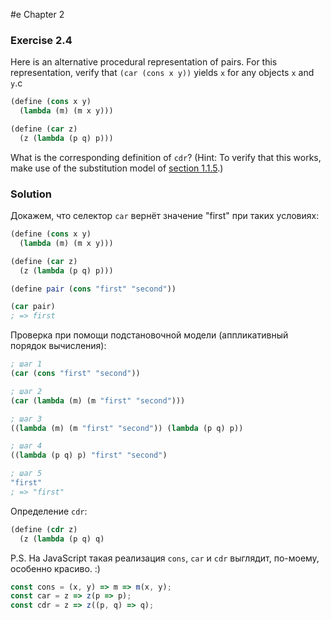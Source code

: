 #e Chapter 2

### Exercise 2.4

Here is an alternative procedural representation of pairs. For this representation, verify that `(car (cons x y))` yields `x` for any objects `x` and `y`.c

```scheme
(define (cons x y)
  (lambda (m) (m x y)))

(define (car z)
  (z (lambda (p q) p)))
```

What is the corresponding definition of `cdr`? (Hint: To verify that this works, make use of the substitution model of [section 1.1.5](https://mitpress.mit.edu/sites/default/files/sicp/full-text/book/book-Z-H-10.html#%_sec_1.1.5).)

### Solution

Докажем, что селектор `car` вернёт значение "first" при таких условиях:

```scheme
(define (cons x y)
  (lambda (m) (m x y)))

(define (car z)
  (z (lambda (p q) p)))

(define pair (cons "first" "second"))

(car pair)
; => first
```

Проверка при помощи подстановочной модели (аппликативный порядок вычисления):

```scheme
; шаг 1
(car (cons "first" "second"))

; шаг 2
(car (lambda (m) (m "first" "second")))

; шаг 3
((lambda (m) (m "first" "second")) (lambda (p q) p))

; шаг 4
((lambda (p q) p) "first" "second")

; шаг 5
"first"
; => "first"
```

Определение `cdr`:

```scheme
(define (cdr z)
  (z (lambda (p q) q)
```

P.S. На JavaScript такая реализация `cons`, `car` и `cdr` выглядит, по-моему, особенно красиво. :)

```javascript
const cons = (x, y) => m => m(x, y);
const car = z => z(p => p);
const cdr = z => z((p, q) => q);
```

